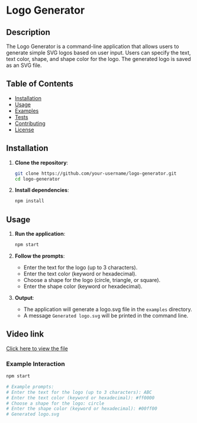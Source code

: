 # Logo Generator

## Description

The Logo Generator is a command-line application that allows users to generate simple SVG logos based on user input. Users can specify the text, text color, shape, and shape color for the logo. The generated logo is saved as an SVG file.

## Table of Contents

- [Installation](#installation)
- [Usage](#usage)
- [Examples](#examples)
- [Tests](#tests)
- [Contributing](#contributing)
- [License](#license)

## Installation

1. **Clone the repository**:
    ```sh
    git clone https://github.com/your-username/logo-generator.git
    cd logo-generator
    ```

2. **Install dependencies**:
    ```sh
    npm install
    ```

## Usage

1. **Run the application**:
    ```sh
    npm start
    ```

2. **Follow the prompts**:
    - Enter the text for the logo (up to 3 characters).
    - Enter the text color (keyword or hexadecimal).
    - Choose a shape for the logo (circle, triangle, or square).
    - Enter the shape color (keyword or hexadecimal).

3. **Output**:
    - The application will generate a logo.svg file in the `examples` directory.
    - A message `Generated logo.svg` will be printed in the command line.

## Video link 
[Click here to view the file](https://drive.google.com/file/d/1y6ODy-9IYxLhCC-6Sc_4U1BbUk5OaVCT/view)


### Example Interaction

```sh
npm start

# Example prompts:
# Enter the text for the logo (up to 3 characters): ABC
# Enter the text color (keyword or hexadecimal): #ff0000
# Choose a shape for the logo: circle
# Enter the shape color (keyword or hexadecimal): #00ff00
# Generated logo.svg

